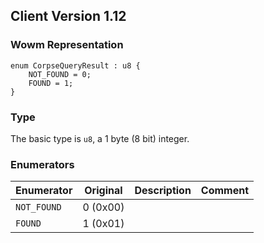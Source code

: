 ## Client Version 1.12

### Wowm Representation
```rust,ignore
enum CorpseQueryResult : u8 {
    NOT_FOUND = 0;
    FOUND = 1;
}
```
### Type
The basic type is `u8`, a 1 byte (8 bit) integer.
### Enumerators
| Enumerator | Original  | Description | Comment |
| --------- | -------- | ----------- | ------- |
| `NOT_FOUND` | 0 (0x00) |  |  |
| `FOUND` | 1 (0x01) |  |  |

